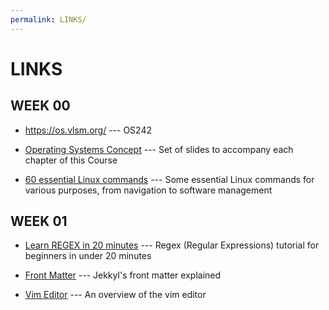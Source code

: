 ```yaml
---
permalink: LINKS/
---
```


# LINKS

## WEEK 00

* <https://os.vlsm.org/> --- OS242

* [Operating Systems Concept](https://codex.cs.yale.edu/avi/os-book/OS10/slide-dir/) ---
Set of slides to accompany each chapter of this Course

* [60 essential Linux commands](https://www.hostinger.com/tutorials/linux-comman) ---
Some essential Linux commands for various purposes, from navigation to software management

## WEEK 01

* [Learn REGEX in 20 minutes](https://youtu.be/rhzKDrUiJVk?si=vqxeSX_FBe-hrL5-) --- 
Regex (Regular Expressions) tutorial for beginners in under 20 minutes

* [Front Matter](https://jekyllrb.com/docs/front-matter/) --- 
Jekkyl's front matter explained

* [Vim Editor](https://web.stanford.edu/class/cs107/resources/vim#:~:text=To%20go%20into%20INSERT%20mode,you%20type%20the%20esc%20key.) --- 
An overview of the vim editor
